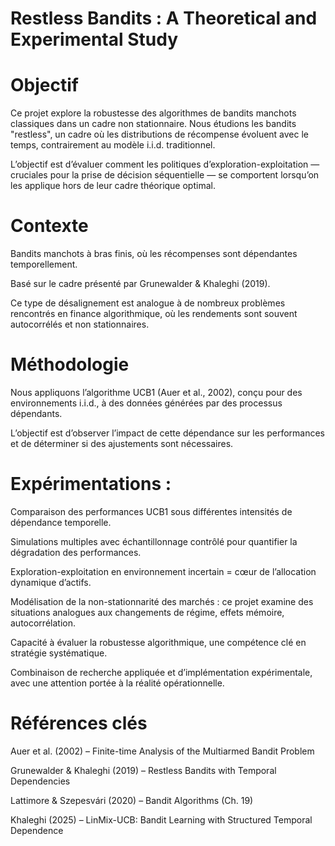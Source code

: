 # Restless Bandits : A Theoretical and Experimental Study
# Objectif
Ce projet explore la robustesse des algorithmes de bandits manchots classiques dans un cadre non stationnaire. Nous étudions les bandits "restless", un cadre où les distributions de récompense évoluent avec le temps, contrairement au modèle i.i.d. traditionnel.

L’objectif est d’évaluer comment les politiques d’exploration-exploitation — cruciales pour la prise de décision séquentielle — se comportent lorsqu’on les applique hors de leur cadre théorique optimal.

 # Contexte
 Bandits manchots à bras finis, où les récompenses sont dépendantes temporellement.

 Basé sur le cadre présenté par Grunewalder & Khaleghi (2019).

Ce type de désalignement est analogue à de nombreux problèmes rencontrés en finance algorithmique, où les rendements sont souvent autocorrélés et non stationnaires.

# Méthodologie
Nous appliquons l’algorithme UCB1 (Auer et al., 2002), conçu pour des environnements i.i.d., à des données générées par des processus dépendants.

L’objectif est d’observer l’impact de cette dépendance sur les performances et de déterminer si des ajustements sont nécessaires.

# Expérimentations :

Comparaison des performances UCB1 sous différentes intensités de dépendance temporelle.

Simulations multiples avec échantillonnage contrôlé pour quantifier la dégradation des performances.

 

 
 Exploration-exploitation en environnement incertain = cœur de l’allocation dynamique d’actifs.

 Modélisation de la non-stationnarité des marchés : ce projet examine des situations analogues aux changements de régime, effets mémoire, autocorrélation.

 Capacité à évaluer la robustesse algorithmique, une compétence clé en stratégie systématique.

 Combinaison de recherche appliquée et d’implémentation expérimentale, avec une attention portée à la réalité opérationnelle.

 # Références clés
Auer et al. (2002) – Finite-time Analysis of the Multiarmed Bandit Problem

Grunewalder & Khaleghi (2019) – Restless Bandits with Temporal Dependencies

Lattimore & Szepesvári (2020) – Bandit Algorithms (Ch. 19)

Khaleghi (2025) – LinMix-UCB: Bandit Learning with Structured Temporal Dependence




